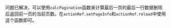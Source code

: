 问题已解决，可以使用`calcPagination`函数来计算最后一页的最后一行数据删除后返回前一页的当前页数。在`actionRef.setPageInfo`和`actionRef.reload`中使用这个函数即可。
